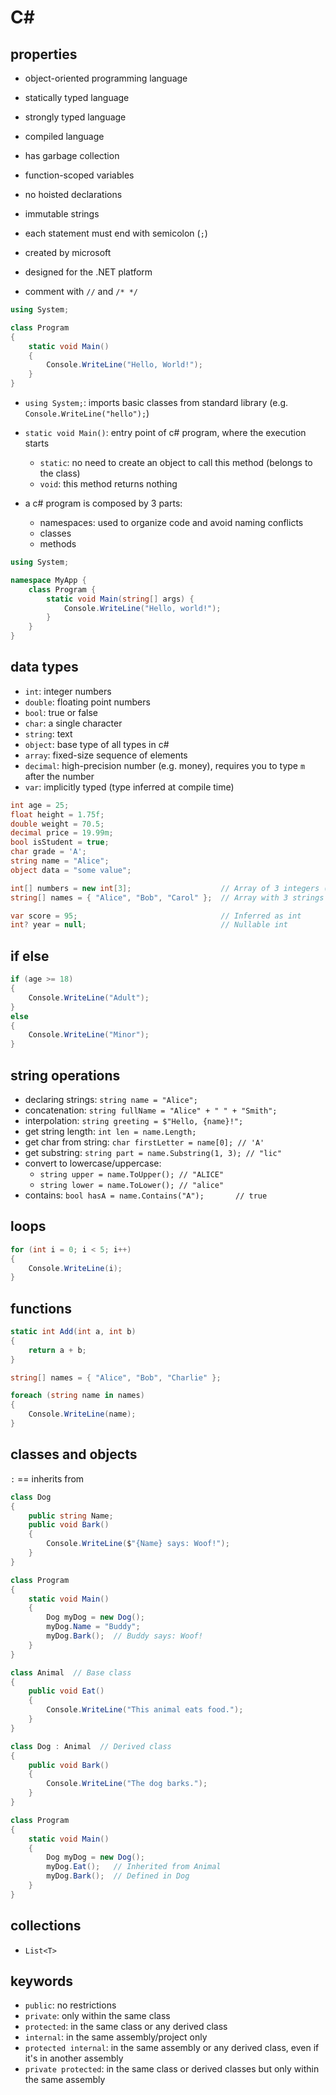 
# C#

## properties

- object-oriented programming language
- statically typed language
- strongly typed language
- compiled language
- has garbage collection
- function-scoped variables
- no hoisted declarations
- immutable strings
- each statement must end with semicolon (`;`)

- created by microsoft
- designed for the .NET platform
- comment with `//` and `/* */`

```csharp
using System;

class Program
{
    static void Main()
    {
        Console.WriteLine("Hello, World!");
    }
}
```

- `using System;`: imports basic classes from standard library (e.g. `Console.WriteLine("hello");`)
- `static void Main()`: entry point of c# program, where the execution starts
    - `static`: no need to create an object to call this method (belongs to the class)
    - `void`: this method returns nothing

- a c# program is composed by 3 parts:
    - namespaces: used to organize code and avoid naming conflicts
    - classes
    - methods


```csharp
using System;

namespace MyApp {
    class Program {
        static void Main(string[] args) {
            Console.WriteLine("Hello, world!");
        }
    }
}
```


## data types

- `int`: integer numbers
- `double`: floating point numbers
- `bool`: true or false
- `char`: a single character
- `string`: text
- `object`: base type of all types in c#
- `array`: fixed-size sequence of elements
- `decimal`: high-precision number (e.g. money), requires you to type `m` after the number
- `var`: implicitly typed (type inferred at compile time)

```csharp
int age = 25;
float height = 1.75f;
double weight = 70.5;
decimal price = 19.99m;
bool isStudent = true;
char grade = 'A';
string name = "Alice";
object data = "some value";

int[] numbers = new int[3];                    // Array of 3 integers (default values 0)
string[] names = { "Alice", "Bob", "Carol" };  // Array with 3 strings

var score = 95;                                // Inferred as int
int? year = null;                              // Nullable int
```

## if else

```csharp
if (age >= 18)
{
    Console.WriteLine("Adult");
}
else
{
    Console.WriteLine("Minor");
}
```

## string operations

- declaring strings: `string name = "Alice";`
- concatenation: `string fullName = "Alice" + " " + "Smith";`
- interpolation: `string greeting = $"Hello, {name}!";`
- get string length: `int len = name.Length;`
- get char from string: `char firstLetter = name[0]; // 'A'`
- get substring: `string part = name.Substring(1, 3); // "lic"`
- convert to lowercase/uppercase:
    - `string upper = name.ToUpper(); // "ALICE"`
    - `string lower = name.ToLower(); // "alice"`
- contains: `bool hasA = name.Contains("A");       // true`

## loops

```csharp
for (int i = 0; i < 5; i++)
{
    Console.WriteLine(i);
}
```

## functions

```csharp
static int Add(int a, int b)
{
    return a + b;
}
```

```csharp
string[] names = { "Alice", "Bob", "Charlie" };

foreach (string name in names)
{
    Console.WriteLine(name);
}
```

## classes and objects

`:` == inherits from

```csharp
class Dog
{
    public string Name;
    public void Bark()
    {
        Console.WriteLine($"{Name} says: Woof!");
    }
}

class Program
{
    static void Main()
    {
        Dog myDog = new Dog();
        myDog.Name = "Buddy";
        myDog.Bark();  // Buddy says: Woof!
    }
}
```

```csharp
class Animal  // Base class
{
    public void Eat()
    {
        Console.WriteLine("This animal eats food.");
    }
}

class Dog : Animal  // Derived class
{
    public void Bark()
    {
        Console.WriteLine("The dog barks.");
    }
}

class Program
{
    static void Main()
    {
        Dog myDog = new Dog();
        myDog.Eat();   // Inherited from Animal
        myDog.Bark();  // Defined in Dog
    }
}
```

## collections

- `List<T>`

## keywords

- `public`: no restrictions
- `private`: only within the same class
- `protected`: in the same class or any derived class
- `internal`: in the same assembly/project only
- `protected internal`: in the same assembly or any derived class, even if it's in another assembly
- `private protected`: in the same class or derived classes but only within the same assembly

